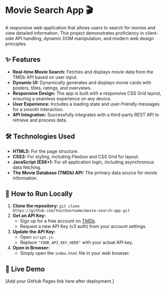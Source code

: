 # Movie Search App 🎬

A responsive web application that allows users to search for movies and view detailed information. This project demonstrates proficiency in client-side API handling, dynamic DOM manipulation, and modern web design principles.

## ✨ Features

* **Real-time Movie Search:** Fetches and displays movie data from the TMDb API based on user input.
* **Dynamic UI:** Dynamically generates and displays movie cards with posters, titles, ratings, and overviews.
* **Responsive Design:** The app is built with a responsive CSS Grid layout, ensuring a seamless experience on any device.
* **User Experience:** Includes a loading state and user-friendly messages for a smooth interaction.
* **API Integration:** Successfully integrates with a third-party REST API to retrieve and process data.

## 🛠️ Technologies Used

* **HTML5:** For the page structure.
* **CSS3:** For styling, including Flexbox and CSS Grid for layout.
* **JavaScript (ES6+):** For all application logic, including asynchronous data fetching.
* **The Movie Database (TMDb) API:** The primary data source for movie information.

## 🚀 How to Run Locally

1.  **Clone the repository:**
    `git clone https://github.com/YourUsername/movie-search-app.git`
2.  **Get an API Key:**
    * Sign up for a free account on [TMDb](https://www.themoviedb.org/).
    * Request a new API Key (v3 auth) from your account settings.
3.  **Update the API Key:**
    * Open `script.js`.
    * Replace `"YOUR_API_KEY_HERE"` with your actual API key.
4.  **Open in Browser:**
    * Simply open the `index.html` file in your web browser.

## 🔗 Live Demo

[Add your GitHub Pages link here after deployment.]